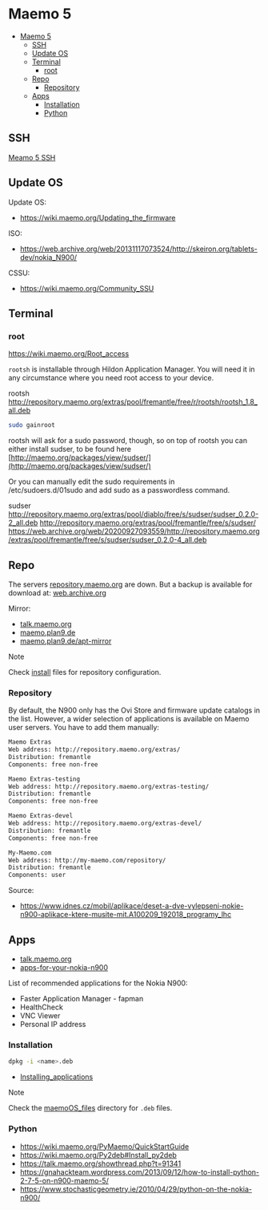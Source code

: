 # Maemo 5 

- [Maemo 5](#maemo-5)
  - [SSH](#ssh)
  - [Update OS](#update-os)
  - [Terminal](#terminal)
    - [root](#root)
  - [Repo](#repo)
    - [Repository](#repository)
  - [Apps](#apps)
    - [Installation](#installation)
    - [Python](#python)

## SSH

[Meamo 5 SSH](../doc/Nokia%20N900%20-%20SSH.md)

## Update OS
Update OS:
- https://wiki.maemo.org/Updating_the_firmware

ISO:
- https://web.archive.org/web/20131117073524/http://skeiron.org/tablets-dev/nokia_N900/

CSSU:
- https://wiki.maemo.org/Community_SSU

## Terminal
### root
https://wiki.maemo.org/Root_access


`rootsh` is installable through Hildon Application Manager. You will need it in any circumstance where you need root access to your device.  

rootsh
http://repository.maemo.org/extras/pool/fremantle/free/r/rootsh/rootsh_1.8_all.deb


```bash
sudo gainroot
```

rootsh will ask for a sudo password, though, so on top of rootsh you can either install sudser, to be found here  
[http://maemo.org/packages/view/sudser/](http://maemo.org/packages/view/sudser/)  
  
Or you can manually edit the sudo requirements in  
/etc/sudoers.d/01sudo and add sudo as a passwordless command.

sudser
http://repository.maemo.org/extras/pool/diablo/free/s/sudser/sudser_0.2.0-2_all.deb
http://repository.maemo.org/extras/pool/fremantle/free/s/sudser/
https://web.archive.org/web/20200927093559/http://repository.maemo.org/extras/pool/fremantle/free/s/sudser/sudser_0.2.0-4_all.deb

## Repo

The servers [repository.maemo.org](repository.maemo.org) are down.
But a backup is available for download at:
[web.archive.org](https://web.archive.org/web/20250201032157/http://repository.maemo.org/)

Mirror:
- [talk.maemo.org](https://talk.maemo.org/showthread.php?t=101524&page=3)
- [maemo.plan9.de](https://maemo.plan9.de/)
- [maemo.plan9.de/apt-mirror](https://maemo.plan9.de/apt-mirror/mirror/repository.maemo.org/)


> [!note]
> Check [install](./maemoOS_files/repository/) files for repository configuration.

### Repository
By default, the N900 only has the Ovi Store and firmware update catalogs in the list. However, a wider selection of applications is available on Maemo user servers. You have to add them manually:

```txt
Maemo Extras
Web address: http://repository.maemo.org/extras/
Distribution: fremantle
Components: free non-free

Maemo Extras-testing
Web address: http://repository.maemo.org/extras-testing/
Distribution: fremantle
Components: free non-free

Maemo Extras-devel
Web address: http://repository.maemo.org/extras-devel/
Distribution: fremantle
Components: free non-free

My-Maemo.com
Web address: http://my-maemo.com/repository/
Distribution: fremantle
Components: user
```

Source:
- https://www.idnes.cz/mobil/aplikace/deset-a-dve-vylepseni-nokie-n900-aplikace-ktere-musite-mit.A100209_192018_programy_lhc

## Apps
- [talk.maemo.org](https://talk.maemo.org/showthread.php?t=100636)
- [apps-for-your-nokia-n900](http://mynokiablog.com/2010/05/13/apps-apps-and-some-more-apps-for-your-nokia-n900-maemo-5/)

List of recommended applications for the Nokia N900:
- Faster Application Manager - fapman
- HealthCheck
- VNC Viewer
- Personal IP address

### Installation
```bash
dpkg -i <name>.deb
```

- [Installing_applications](https://wiki.maemo.org/Installing_applications)

> [!note]
> Check the [maemoOS_files](./maemoOS_files/deb/) directory for `.deb` files.

### Python
- https://wiki.maemo.org/PyMaemo/QuickStartGuide
- https://wiki.maemo.org/Py2deb#Install_py2deb
- https://talk.maemo.org/showthread.php?t=91341
- https://gnahackteam.wordpress.com/2013/09/12/how-to-install-python-2-7-5-on-n900-maemo-5/
- https://www.stochasticgeometry.ie/2010/04/29/python-on-the-nokia-n900/
